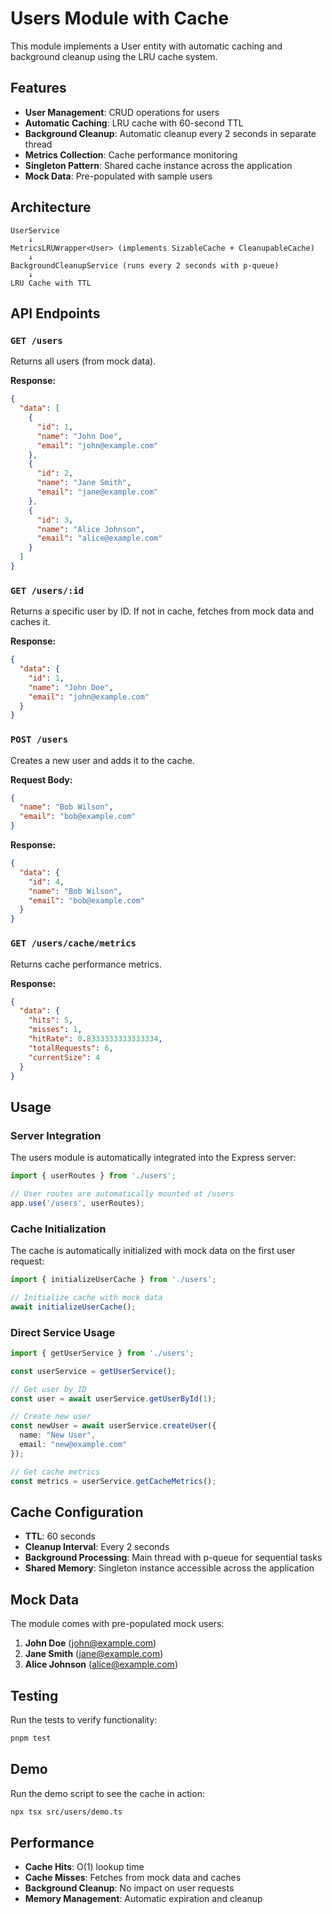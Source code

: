 # Users Module with Cache

This module implements a User entity with automatic caching and background cleanup using the LRU cache system.

## Features

- **User Management**: CRUD operations for users
- **Automatic Caching**: LRU cache with 60-second TTL
- **Background Cleanup**: Automatic cleanup every 2 seconds in separate thread
- **Metrics Collection**: Cache performance monitoring
- **Singleton Pattern**: Shared cache instance across the application
- **Mock Data**: Pre-populated with sample users

## Architecture

```
UserService
    ↓
MetricsLRUWrapper<User> (implements SizableCache + CleanupableCache)
    ↓
BackgroundCleanupService (runs every 2 seconds with p-queue)
    ↓
LRU Cache with TTL
```

## API Endpoints

### `GET /users`
Returns all users (from mock data).

**Response:**
```json
{
  "data": [
    {
      "id": 1,
      "name": "John Doe",
      "email": "john@example.com"
    },
    {
      "id": 2,
      "name": "Jane Smith",
      "email": "jane@example.com"
    },
    {
      "id": 3,
      "name": "Alice Johnson",
      "email": "alice@example.com"
    }
  ]
}
```

### `GET /users/:id`
Returns a specific user by ID. If not in cache, fetches from mock data and caches it.

**Response:**
```json
{
  "data": {
    "id": 1,
    "name": "John Doe",
    "email": "john@example.com"
  }
}
```

### `POST /users`
Creates a new user and adds it to the cache.

**Request Body:**
```json
{
  "name": "Bob Wilson",
  "email": "bob@example.com"
}
```

**Response:**
```json
{
  "data": {
    "id": 4,
    "name": "Bob Wilson",
    "email": "bob@example.com"
  }
}
```

### `GET /users/cache/metrics`
Returns cache performance metrics.

**Response:**
```json
{
  "data": {
    "hits": 5,
    "misses": 1,
    "hitRate": 0.8333333333333334,
    "totalRequests": 6,
    "currentSize": 4
  }
}
```

## Usage

### Server Integration

The users module is automatically integrated into the Express server:

```typescript
import { userRoutes } from './users';

// User routes are automatically mounted at /users
app.use('/users', userRoutes);
```

### Cache Initialization

The cache is automatically initialized with mock data on the first user request:

```typescript
import { initializeUserCache } from './users';

// Initialize cache with mock data
await initializeUserCache();
```

### Direct Service Usage

```typescript
import { getUserService } from './users';

const userService = getUserService();

// Get user by ID
const user = await userService.getUserById(1);

// Create new user
const newUser = await userService.createUser({
  name: "New User",
  email: "new@example.com"
});

// Get cache metrics
const metrics = userService.getCacheMetrics();
```

## Cache Configuration

- **TTL**: 60 seconds
- **Cleanup Interval**: Every 2 seconds
- **Background Processing**: Main thread with p-queue for sequential tasks
- **Shared Memory**: Singleton instance accessible across the application

## Mock Data

The module comes with pre-populated mock users:

1. **John Doe** (john@example.com)
2. **Jane Smith** (jane@example.com)  
3. **Alice Johnson** (alice@example.com)

## Testing

Run the tests to verify functionality:

```bash
pnpm test
```

## Demo

Run the demo script to see the cache in action:

```bash
npx tsx src/users/demo.ts
```

## Performance

- **Cache Hits**: O(1) lookup time
- **Cache Misses**: Fetches from mock data and caches
- **Background Cleanup**: No impact on user requests
- **Memory Management**: Automatic expiration and cleanup
